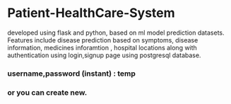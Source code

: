 # Patient-HealthCare-System
developed using flask and python, based on ml model prediction datasets. Features include disease prediction based on symptoms, disease information, medicines inforamtion , hospital locations along with authentication using login,signup page using postgresql database.

### username,password (instant) : temp 
### or you can create new.

